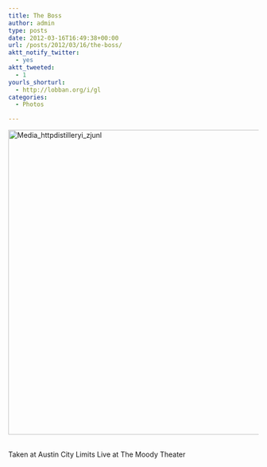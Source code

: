 ```yaml
---
title: The Boss
author: admin
type: posts
date: 2012-03-16T16:49:38+00:00
url: /posts/2012/03/16/the-boss/
aktt_notify_twitter:
  - yes
aktt_tweeted:
  - 1
yourls_shorturl:
  - http://lobban.org/i/gl
categories:
  - Photos

---
```

<div class='posterous_autopost'>
  <a href="http://instagr.am/p/IPZbu3KlnQ/"></p> 
  
  <div class='p_embed p_image_embed'>
    <a href="http://getfile0.posterous.com/getfile/files.posterous.com/nonimage/evaaiyfxutBkeEldficxbijEtwFlhqqecAdrptCtgkBnfHnkrFsvjbtffIwt/media_httpdistilleryi_zjunl.jpg.scaled1000.jpg"><img alt="Media_httpdistilleryi_zjunl" height="612" src="https://getfile0.posterous.com/getfile/files.posterous.com/nonimage/evaaiyfxutBkeEldficxbijEtwFlhqqecAdrptCtgkBnfHnkrFsvjbtffIwt/media_httpdistilleryi_zjunl.jpg.scaled1000.jpg" width="612" /></a>
  </div>
  
  <p>
    </a><br />Taken at Austin City Limits Live at The Moody Theater</div>